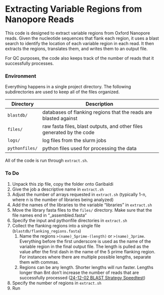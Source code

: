 # Extracting Variable Regions from Nanopore Reads

This code is designed to extract variable regions from Oxford Nanopore reads. Given the nucleotide sequences that flank each region, it uses a blast search to identify the location of each variable region in each read. It then extracts the regions, translates them, and writes them to an output file.

For QC purposes, the code also keeps track of the number of reads that it successfully processes.

### Environment

Everything happens in a single project directory. The following subdirectories are used to keep all of the files organized.

| Directory | Description |
| --- | --- |
| `blastdb/` | databases of flanking regions that the reads are blasted against |
| `files/` | raw fasta files, blast outputs, and other files generated by the code |
| `logs/` | log files from the slurm jobs |
| `pythonfiles/` | python files used for processing the data |

All of the code is run through `extract.sh`.

### To Do

1. Unpack this zip file, copy the folder onto Garibaldi
2. Give the job a descriptive name in `extract.sh`
3. Adjust the number of arrays requested in `extract.sh` (typically 1-n, where n is the number of libraries being analyzed)
4. Add the names of the libraries to the variable “libraries” in `extract.sh`
5. Move the library fasta files to the `files/` directory. Make sure that the file names end in “_assembled.fasta”
6. Specify the input and pythonfile directories in `extract.sh`
7. Collect the flanking regions into a single file (`blastdb/flanking_regions.fasta`)
    1. Name the regions `>(name)_5prime-(length)` or `>(name)_3prime`. Everything before the first underscore is used as the name of the variable region in the final output file. The length is pulled as the value after the first dash in the name of the 5 prime flanking region. For instances where there are multiple possible lengths, separate them with commas.
    2. Regions can be any length. Shorter lengths will run faster. Lengths longer than 8nt don’t increase the number of reads that are successfully processed ([24-12-02 BLAST Strategy Speedtest](https://www.notion.so/24-12-02-BLAST-Strategy-Speedtest-151e5b183a4c809f8383e27a30bd3221?pvs=21))
8. Specify the number of regions in `extract.sh`
9. Run